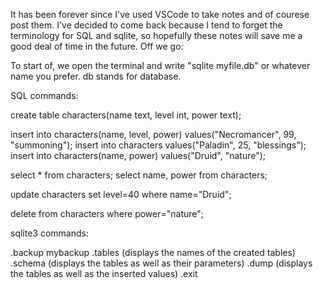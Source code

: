 It has been forever since I've used VSCode to take notes and of courese post them. I've decided to come back because I tend to forget the terminology for SQL and sqlite, so hopefully these notes will save me a good deal of time in the future. Off we go:

To start of, we open the terminal and write "sqlite myfile.db" or whatever name you prefer. db stands for database.

SQL commands:

create table characters(name text, level int, power text);

insert into characters(name, level, power) values("Necromancer", 99, "summoning");
insert into characters values("Paladin", 25, "blessings");
insert into characters(name, power) values("Druid", "nature");

select * from characters;
select name, power from characters;

update characters set level=40 where name="Druid";

delete from characters where power="nature";

sqlite3 commands:

.backup mybackup
.tables (displays the names of the created tables)
.schema (displays the tables as well as their parameters)
.dump (displays the tables as well as the inserted values)
.exit
